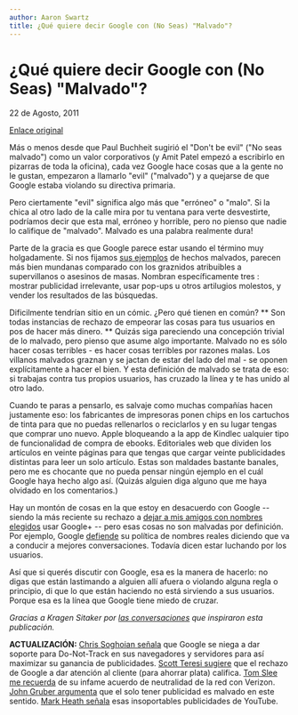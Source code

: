 ```yaml
---
author: Aaron Swartz
title: ¿Qué quiere decir Google con (No Seas) "Malvado"?
---
```


¿Qué quiere decir Google con (No Seas) "Malvado"?
=================================================
22 de Agosto, 2011

[Enlace original](http://www.aaronsw.com/weblog/googevil)

Más o menos desde que Paul Buchheit sugirió el "Don't be evil" ("No seas
malvado") como un valor corporativos (y Amit Patel
empezó a escribirlo en pizarras de toda la oficina), cada vez Google hace cosas
que a la gente no le gustan, empezaron a llamarlo "evil" ("malvado")
y a quejarse de que Google estaba violando su directiva primaria.

Pero ciertamente "evil" significa algo más que "erróneo"
o "malo". Si la chica al otro lado de la calle mira por tu ventana
para verte desvestirte, podríamos decir que esta mal, erróneo y
horrible, pero no pienso que nadie lo califique de "malvado".
Malvado es una palabra realmente dura!

Parte de la gracia es que Google parece estar usando el término muy holgadamente.
Si nos fijamos [sus ejemplos](http://www.google.com/about/corporate/company/tenthings.html)
de hechos malvados, parecen más bien mundanas comparado con los graznidos
atribuibles a supervillanos o asesinos de masas. Nombran 
específicamente tres : mostrar publicidad irrelevante, usar
pop-ups u otros artilugios molestos, y vender los resultados de las
búsquedas.

Dificilmente tendrían sitio en un cómic. ¿Pero qué tienen en común? **
Son todas instancias de rechazo de empeorar las cosas para tus usuarios
en pos de hacer más dinero. ** Quizás siga pareciendo una concepción trivial
de lo malvado, pero pienso que asume algo importante. Malvado no es
sólo hacer cosas terribles - es hacer cosas terribles por razones malas.
Los villanos malvados graznan y se jactan de estar del lado
del mal - se oponen explícitamente a hacer el bien. Y esta definición de
malvado se trata de eso: si trabajas contra tus propios usuarios, has
cruzado la línea y te has unido al otro lado.

Cuando te paras a pensarlo, es salvaje como muchas compañías hacen justamente eso:
los fabricantes de impresoras ponen chips en los cartuchos de tinta para que no puedas
rellenarlos o reciclarlos y en su lugar tengas
que comprar uno nuevo. Apple bloqueando a la app de Kindlec ualquier tipo de funcionalidad
de compra de ebooks. Editoriales
web que dividen los artículos en veinte páginas para que tengas que
cargar veinte publicidades distintas para leer un solo artículo. Estas
son maldades bastante banales, pero me es chocante que no pueda pensar
ningún ejemplo en el cuál Google haya hecho algo así. (Quizás alguien
diga alguno que me haya olvidado en los comentarios.)

Hay un montón de cosas en la que estoy en desacuerdo con Google
-- siendo la más reciente su rechazo a [dejar a mis amigos
con nombres elegidos](http://my.nameis.me/) usar Google+ --
pero esas cosas no son malvadas por definición. Por ejemplo,
Google [defiende](http://www.jwz.org/blog/2011/08/nym-wars/) su
política de nombres reales diciendo que va a conducir a mejores
conversaciones. Todavía dicen estar luchando por los usuarios.

Así que si querés discutir con Google, esa es la manera de
hacerlo: no digas que están lastimando a alguien allí afuera o violando
alguna regla o principio, di que lo que están haciendo no está sirviendo
a sus usuarios. Porque esa es la línea que Google tiene miedo de cruzar.

*Gracias a Kragen Sitaker por [las
conversaciones](http://lists.canonical.org/pipermail/kragen-discuss/2011-August/001176.html)
que inspiraron esta publicación.*

**ACTUALIZACIÓN:** [Chris Soghoian
señala](http://www.aaronsw.com/weblog/googevil#c8) que Google se niega a dar
soporte para Do-Not-Track en sus navegadores y servidores para así maximizar su
ganancia de publicidades. [Scott Teresi
sugiere](http://www.aaronsw.com/weblog/googevil#c10) que el rechazo de Google a
dar atención al cliente (para ahorrar plata) califica. [Tom Slee me
recuerda](http://www.aaronsw.com/weblog/googevil#c19) de su infame acuerdo de
neutralidad de la red con Verizon. [John Gruber
argumenta](http://daringfireball.net/linked/2011/08/23/swartz-google-evil) que
el solo tener publicidad es malvado en este sentido. [Mark Heath
señala](http://www.aaronsw.com/weblog/googevil#c33) esas insoportables
publicidades de YouTube.

